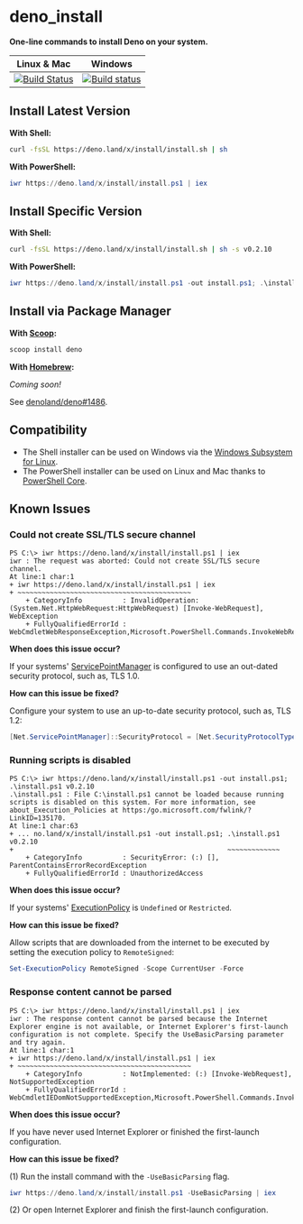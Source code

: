 # deno_install

**One-line commands to install Deno on your system.**

| **Linux & Mac** | **Windows** |
|:---------------:|:-----------:|
| [![Build Status](https://travis-ci.com/denoland/deno_install.svg?branch=master)](https://travis-ci.com/denoland/deno_install) | [![Build status](https://ci.appveyor.com/api/projects/status/gtekeaf7r60xa896?branch=master&svg=true)](https://ci.appveyor.com/project/deno/deno-install) |

## Install Latest Version

**With Shell:**

```sh
curl -fsSL https://deno.land/x/install/install.sh | sh
```

**With PowerShell:**

```powershell
iwr https://deno.land/x/install/install.ps1 | iex
```

## Install Specific Version

**With Shell:**

```sh
curl -fsSL https://deno.land/x/install/install.sh | sh -s v0.2.10
```

**With PowerShell:**

```powershell
iwr https://deno.land/x/install/install.ps1 -out install.ps1; .\install.ps1 v0.2.10
```

## Install via Package Manager

**With [Scoop](https://scoop.sh):**

```powershell
scoop install deno
```

**With [Homebrew](https://brew.sh/):**

_Coming soon!_

See [denoland/deno#1486](https://github.com/denoland/deno/issues/1486).

## Compatibility

- The Shell installer can be used on Windows via the [Windows Subsystem for Linux](https://docs.microsoft.com/en-us/windows/wsl/about).
- The PowerShell installer can be used on Linux and Mac thanks to [PowerShell Core](https://docs.microsoft.com/en-us/powershell/scripting).

## Known Issues

### Could not create SSL/TLS secure channel

```
PS C:\> iwr https://deno.land/x/install/install.ps1 | iex
iwr : The request was aborted: Could not create SSL/TLS secure channel.
At line:1 char:1
+ iwr https://deno.land/x/install/install.ps1 | iex
+ ~~~~~~~~~~~~~~~~~~~~~~~~~~~~~~~~~~~~~~~~~~~
    + CategoryInfo          : InvalidOperation: (System.Net.HttpWebRequest:HttpWebRequest) [Invoke-WebRequest], WebException
    + FullyQualifiedErrorId : WebCmdletWebResponseException,Microsoft.PowerShell.Commands.InvokeWebRequestCommand
```

**When does this issue occur?**

If your systems' [ServicePointManager](https://docs.microsoft.com/en-us/dotnet/api/system.net.servicepointmanager.securityprotocol) is configured to use an out-dated security protocol, such as, TLS 1.0.

**How can this issue be fixed?**

Configure your system to use an up-to-date security protocol, such as, TLS 1.2:

```powershell
[Net.ServicePointManager]::SecurityProtocol = [Net.SecurityProtocolType]::Tls12
```

### Running scripts is disabled

```
PS C:\> iwr https://deno.land/x/install/install.ps1 -out install.ps1; .\install.ps1 v0.2.10
.\install.ps1 : File C:\install.ps1 cannot be loaded because running scripts is disabled on this system. For more information, see about_Execution_Policies at https:/go.microsoft.com/fwlink/?LinkID=135170.
At line:1 char:63
+ ... no.land/x/install/install.ps1 -out install.ps1; .\install.ps1 v0.2.10
+                                                     ~~~~~~~~~~~~~
    + CategoryInfo          : SecurityError: (:) [], ParentContainsErrorRecordException
    + FullyQualifiedErrorId : UnauthorizedAccess
```

**When does this issue occur?**

If your systems' [ExecutionPolicy](https://docs.microsoft.com/en-us/powershell/module/microsoft.powershell.core/about/about_execution_policies) is `Undefined` or `Restricted`.

**How can this issue be fixed?**

Allow scripts that are downloaded from the internet to be executed by setting the execution policy to `RemoteSigned`:

```powershell
Set-ExecutionPolicy RemoteSigned -Scope CurrentUser -Force
```

### Response content cannot be parsed

```
PS C:\> iwr https://deno.land/x/install/install.ps1 | iex
iwr : The response content cannot be parsed because the Internet Explorer engine is not available, or Internet Explorer's first-launch configuration is not complete. Specify the UseBasicParsing parameter and try again.
At line:1 char:1
+ iwr https://deno.land/x/install/install.ps1 | iex
+ ~~~~~~~~~~~~~~~~~~~~~~~~~~~~~~~~~~~~~~~~~~~
    + CategoryInfo          : NotImplemented: (:) [Invoke-WebRequest], NotSupportedException
    + FullyQualifiedErrorId : WebCmdletIEDomNotSupportedException,Microsoft.PowerShell.Commands.InvokeWebRequestCommand
```

**When does this issue occur?**

If you have never used Internet Explorer or finished the first-launch configuration.

**How can this issue be fixed?**


(1) Run the install command with the `-UseBasicParsing` flag.

```powershell
iwr https://deno.land/x/install/install.ps1 -UseBasicParsing | iex
```

(2) Or open Internet Explorer and finish the first-launch configuration.
